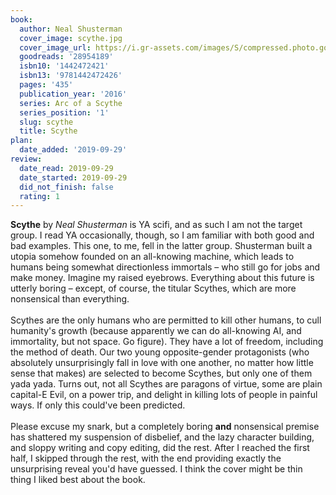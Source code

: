 ```yaml
---
book:
  author: Neal Shusterman
  cover_image: scythe.jpg
  cover_image_url: https://i.gr-assets.com/images/S/compressed.photo.goodreads.com/books/1456172676l/28954189._SX98_.jpg
  goodreads: '28954189'
  isbn10: '1442472421'
  isbn13: '9781442472426'
  pages: '435'
  publication_year: '2016'
  series: Arc of a Scythe
  series_position: '1'
  slug: scythe
  title: Scythe
plan:
  date_added: '2019-09-29'
review:
  date_read: 2019-09-29
  date_started: 2019-09-29
  did_not_finish: false
  rating: 1
---
```


**Scythe** by *Neal Shusterman* is YA scifi, and as such I am not the target group. I read YA occasionally, though, so I am familiar with both good and bad examples. This one, to me, fell in the latter group. Shusterman built a utopia somehow founded on an all-knowing machine, which leads to humans being somewhat directionless immortals – who still go for jobs and make money. Imagine my raised eyebrows. Everything about this future is utterly boring – except, of course, the titular Scythes, which are more nonsensical than everything.<br /><br />Scythes are the only humans who are permitted to kill other humans, to cull humanity's growth (because apparently we can do all-knowing AI, and immortality, but not space. Go figure). They have a lot of freedom, including the method of death. Our two young opposite-gender protagonists (who absolutely unsurprisingly fall in love with one another, no matter how little sense that makes) are selected to become Scythes, but only one of them yada yada. Turns out, not all Scythes are paragons of virtue, some are plain capital-E Evil, on a power trip, and delight in killing lots of people in painful ways. If only this could've been predicted.<br /><br />Please excuse my snark, but a completely boring **and** nonsensical premise has shattered my suspension of disbelief, and the lazy character building, and sloppy writing and copy editing, did the rest. After I reached the first half, I skipped through the rest, with the end providing exactly the unsurprising reveal you'd have guessed. I think the cover might be thin thing I liked best about the book.
